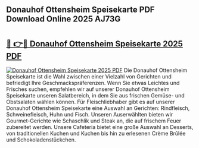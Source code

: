 ## Donauhof Ottensheim Speisekarte PDF Download Online 2025 AJ73G

# <h2><a href="http://gcat9j.nevu.top/?p=Donauhof+Ottensheim+Speisekarte">🔗 👉🔴 Donauhof Ottensheim Speisekarte 2025 PDF</a></h2>

[![Donauhof Ottensheim Speisekarte 2025 PDF](https://i.imgur.com/dBaPXMq.png)](http://gcat9j.nevu.top/?p=Donauhof+Ottensheim+Speisekarte)
Die Donauhof Ottensheim Speisekarte ist die Wahl zwischen einer Vielzahl von Gerichten und befriedigt Ihre Geschmackspräferenzen. Wenn Sie etwas Leichtes und Frisches suchen, empfehlen wir auf unserer Donauhof Ottensheim Speisekarte unseren Salatbereich, in dem Sie aus frischen Gemüse- und Obstsalaten wählen können. Für Fleischliebhaber gibt es auf unserer Donauhof Ottensheim Speisekarte eine Auswahl an Gerichten: Rindfleisch, Schweinefleisch, Huhn und Fisch. Unseren Auserwählten bieten wir Gourmet-Gerichte wie Schaschlik und Steak an, die auf frischem Feuer zubereitet werden. Unsere Cafeteria bietet eine große Auswahl an Desserts, von traditionellen Kuchen und Kuchen bis hin zu erlesenen Crème Brûlée und Schokoladenstückchen.
